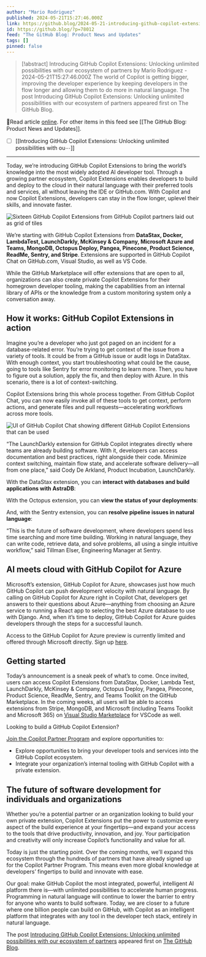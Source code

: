 ```yaml
---
author: "Mario Rodriguez"
published: 2024-05-21T15:27:46.000Z
link: https://github.blog/2024-05-21-introducing-github-copilot-extensions/
id: https://github.blog/?p=78012
feed: "The GitHub Blog꞉ Product News and Updates"
tags: []
pinned: false
---
```

> [!abstract] Introducing GitHub Copilot Extensions: Unlocking unlimited possibilities with our ecosystem of partners by Mario Rodriguez - 2024-05-21T15:27:46.000Z
> The world of Copilot is getting bigger, improving the developer experience by keeping developers in the flow longer and allowing them to do more in natural language. The post Introducing GitHub Copilot Extensions: Unlocking unlimited possibilities with our ecosystem of partners appeared first on The GitHub Blog.

🔗Read article [online](https://github.blog/2024-05-21-introducing-github-copilot-extensions/). For other items in this feed see [[The GitHub Blog꞉ Product News and Updates]].

- [ ] [[Introducing GitHub Copilot Extensions꞉ Unlocking unlimited possibilities with ou⋯]]
- - -
Today, we’re introducing GitHub Copilot Extensions to bring the world’s knowledge into the most widely adopted AI developer tool. Through a growing partner ecosystem, Copilot Extensions enables developers to build and deploy to the cloud in their natural language with their preferred tools and services, all without leaving the IDE or GitHub.com. With Copilot and now Copilot Extensions, developers can stay in the flow longer, uplevel their skills, and innovate faster.

![Sixteen GitHub Copilot Extensions from GitHub Copilot partners laid out as grid of tiles](https://github.blog/wp-content/uploads/2024/05/Marketplace-App-Tiles@2x.png?resize=1024%2C597)

We’re starting with GitHub Copilot Extensions from **DataStax, Docker, LambdaTest, LaunchDarkly, McKinsey & Company, Microsoft Azure and Teams, MongoDB, Octopus Deploy, Pangea, Pinecone, Product Science, ReadMe, Sentry, and Stripe**. Extensions are supported in GitHub Copilot Chat on GitHub.com, Visual Studio, as well as VS Code.

While the GitHub Marketplace will offer extensions that are open to all, organizations can also create private Copilot Extensions for their homegrown developer tooling, making the capabilities from an internal library of APIs or the knowledge from a custom monitoring system only a conversation away.

## How it works: GitHub Copilot Extensions in action[](#how-it-works-github-copilot-extensions-in-action)

Imagine you’re a developer who just got paged on an incident for a database-related error. You’re trying to get context of the issue from a variety of tools. It could be from a GitHub issue or audit logs in DataStax. With enough context, you start troubleshooting what could be the cause, going to tools like Sentry for error monitoring to learn more. Then, you have to figure out a solution, apply the fix, and then deploy with Azure. In this scenario, there is a lot of context-switching.

Copilot Extensions bring this whole process together. From GitHub Copilot Chat, you can now easily invoke all of these tools to get context, perform actions, and generate files and pull requests—accelerating workflows across more tools.

![UI of GitHub Copilot Chat showing different GitHub Copilot Extensions that can be used](https://github.blog/wp-content/uploads/2024/05/Extensibility-Product-UI-docker.png?resize=1024%2C601)

“The LaunchDarkly extension for GitHub Copilot integrates directly where teams are already building software. With it, developers can access documentation and best practices, right alongside their code. Minimize context switching, maintain flow state, and accelerate software delivery—all from one place,” said Cody De Arkland, Product Incubation, LaunchDarkly.

With the DataStax extension, you can **interact with databases and build applications with AstraDB**:

With the Octopus extension, you can **view the status of your deployments**:

And, with the Sentry extension, you can **resolve pipeline issues in natural language**:

“This is the future of software development, where developers spend less time searching and more time building. Working in natural language, they can write code, retrieve data, and solve problems, all using a single intuitive workflow,” said Tillman Elser, Engineering Manager at Sentry.

## AI meets cloud with GitHub Copilot for Azure[](#ai-meets-cloud-with-github-copilot-for-azure)

Microsoft’s extension, GitHub Copilot for Azure, showcases just how much GitHub Copilot can push development velocity with natural language. By calling on GitHub Copilot for Azure right in Copilot Chat, developers get answers to their questions about Azure—anything from choosing an Azure service to running a React app to selecting the best Azure database to use with Django. And, when it’s time to deploy, GitHub Copilot for Azure guides developers through the steps for a successful launch.

Access to the GitHub Copilot for Azure preview is currently limited and offered through Microsoft directly. Sign up [here](https://aka.ms/azcode/copilot/preview-signup).

## Getting started[](#getting-started)

Today’s announcement is a sneak peek of what’s to come. Once invited, users can access Copilot Extensions from DataStax, Docker, Lambda Test, LaunchDarkly, McKinsey & Company, Octopus Deploy, Pangea, Pinecone, Product Science, ReadMe, Sentry, and Teams Toolkit on the GitHub Marketplace. In the coming weeks, all users will be able to access extensions from Stripe, MongoDB, and Microsoft (including Teams Toolkit and Microsoft 365) on [Visual Studio Marketplace](https://code.visualstudio.com/api/extension-guides/chat) for VSCode as well.

Looking to build a GitHub Copilot Extension?

[Join the Copilot Partner Program](https://github.com/features/preview/copilot-partner-program) and explore opportunities to:

- Explore opportunities to bring your developer tools and services into the GitHub Copilot ecosystem.
- Integrate your organization’s internal tooling with GitHub Copilot with a private extension.

## The future of software development for individuals and organizations[](#the-future-of-software-development-for-individuals-and-organizations)

Whether you’re a potential partner or an organization looking to build your own private extension, Copilot Extensions put the power to customize every aspect of the build experience at your fingertips—and expand your access to the tools that drive productivity, innovation, and joy. Your participation and creativity will only increase Copilot’s functionality and value for all.

Today is just the starting point. Over the coming months, we’ll expand this ecosystem through the hundreds of partners that have already signed up for the Copilot Partner Program. This means even more global knowledge at developers’ fingertips to build and innovate with ease.

Our goal: make GitHub Copilot the most integrated, powerful, intelligent AI platform there is—with unlimited possibilities to accelerate human progress. Programming in natural language will continue to lower the barrier to entry for anyone who wants to build software. Today, we are closer to a future where one billion people can build on GitHub, with Copilot as an intelligent platform that integrates with any tool in the developer tech stack, entirely in natural language.

The post [Introducing GitHub Copilot Extensions: Unlocking unlimited possibilities with our ecosystem of partners](https://github.blog/2024-05-21-introducing-github-copilot-extensions/) appeared first on [The GitHub Blog](https://github.blog).
